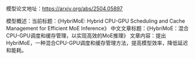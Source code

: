 模型论文地址：https://arxiv.org/abs/2504.05897

模型概述：当前标题：《HybriMoE: Hybrid CPU-GPU Scheduling and Cache Management for Efficient MoE Inference》
中文文章标题：《HybriMoE：混合CPU-GPU调度和缓存管理，以实现高效的MoE推理》
文章内容：提出HybriMoE，一种混合CPU-GPU调度和缓存管理方法，提高模型效率，降低延迟和能耗。
